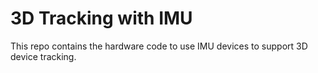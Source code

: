 # 3D Tracking with IMU

This repo contains the hardware code to use IMU devices to support 3D device tracking.
